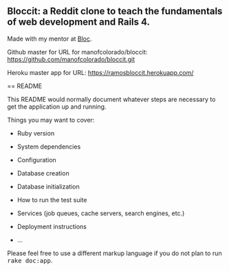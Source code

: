 ## Bloccit: a Reddit clone to teach the fundamentals of web development and Rails 4.

Made with my mentor at [Bloc](http://bloc.io).

Github master for URL for manofcolorado/bloccit:
https://github.com/manofcolorado/bloccit.git

Heroku master app for URL:
https://ramosbloccit.herokuapp.com/

== README

This README would normally document whatever steps are necessary to get the
application up and running.

Things you may want to cover:

* Ruby version

* System dependencies

* Configuration

* Database creation

* Database initialization

* How to run the test suite

* Services (job queues, cache servers, search engines, etc.)

* Deployment instructions

* ...


Please feel free to use a different markup language if you do not plan to run
<tt>rake doc:app</tt>.
